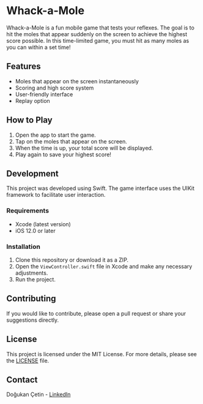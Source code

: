 # Whack-a-Mole

Whack-a-Mole is a fun mobile game that tests your reflexes. The goal is to hit the moles that appear suddenly on the screen to achieve the highest score possible. In this time-limited game, you must hit as many moles as you can within a set time!

## Features

- Moles that appear on the screen instantaneously
- Scoring and high score system
- User-friendly interface
- Replay option

## How to Play

1. Open the app to start the game.
2. Tap on the moles that appear on the screen.
3. When the time is up, your total score will be displayed.
4. Play again to save your highest score!

## Development

This project was developed using Swift. The game interface uses the UIKit framework to facilitate user interaction.

### Requirements

- Xcode (latest version)
- iOS 12.0 or later

### Installation

1. Clone this repository or download it as a ZIP.
2. Open the `ViewController.swift` file in Xcode and make any necessary adjustments.
3. Run the project.

## Contributing

If you would like to contribute, please open a pull request or share your suggestions directly.

## License

This project is licensed under the MIT License. For more details, please see the [LICENSE](LICENSE) file.

## Contact

Doğukan Çetin - [LinkedIn]([https://www.linkedin.com/in/dogukanxcetin])
